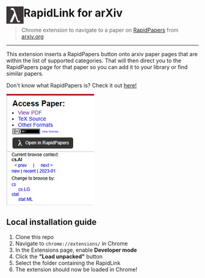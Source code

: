 # <img src="images/logo192.png" width="45" align="left"> RapidLink for arXiv

> Chrome extension to navigate to a paper on [RapidPapers](https://www.rapidpapers.dev) from [arxiv.org](https://www.arxiv.org)

---

This extension inserts a RapidPapers button onto arxiv paper pages that are within the list of supported categories. That will then direct you to the RapidPapers page for that paper so you can add it to your library or find similar papers.

Don't know what RapidPapers is? Check it out [here!](https://www.rapidpapers.dev)

<img src="images/arxiv-example.png">


## Local installation guide

1. Clone this repo
2. Navigate to `chrome://extensions/` in Chrome
3. In the Extensions page, enable **Developer mode**
4. Click the **"Load unpacked"** button
5. Select the folder containing the RapidLink
6. The extension should now be loaded in Chrome!
